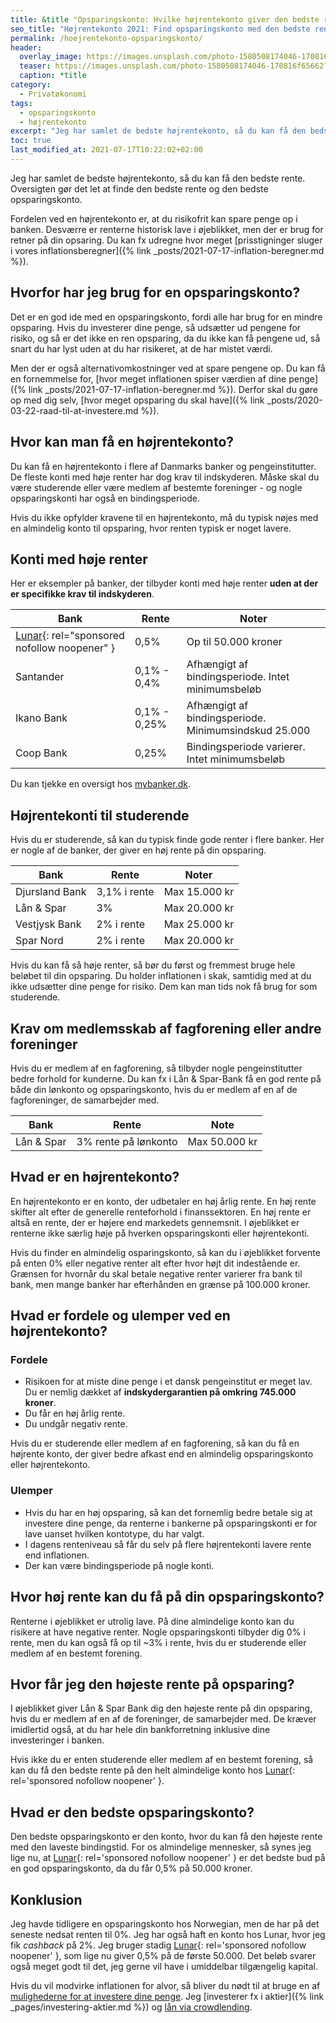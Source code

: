 ```yaml
---
title: &title "Opsparingskonto: Hvilke højrentekonto giver den bedste rente?"
seo_title: "Højrentekonto 2021: Find opsparingskonto med den bedste rente?"
permalink: /hoejrentekonto-opsparingskonto/
header:
  overlay_image: https://images.unsplash.com/photo-1580508174046-170816f65662?ixid=MnwxMjA3fDB8MHxwaG90by1wYWdlfHx8fGVufDB8fHx8&ixlib=rb-1.2.1&auto=format&fit=crop&w=1900&q=80
  teaser: https://images.unsplash.com/photo-1580508174046-170816f65662?ixid=MnwxMjA3fDB8MHxwaG90by1wYWdlfHx8fGVufDB8fHx8&ixlib=rb-1.2.1&auto=format&fit=crop&w=400&q=80
  caption: *title
category:
  - Privatøkonomi
tags:
  - opsparingskonto
  - højrentekonto
excerpt: "Jeg har samlet de bedste højrentekonto, så du kan få den bedste rente. Oversigten gør det let at finde den bedste rente og den bedste opsparingskonto."
toc: true
last_modified_at: 2021-07-17T10:22:02+02:00
---
```


Jeg har samlet de bedste højrentekonto, så du kan få den bedste rente. Oversigten gør det let at finde den bedste rente og den bedste opsparingskonto.

Fordelen ved en højrentekonto er, at du risikofrit kan spare penge op i banken. Desværre er renterne historisk lave i øjeblikket, men der er brug for retner på din opsaring. Du kan fx udregne hvor meget [prisstigninger sluger i vores inflationsberegner]({% link _posts/2021-07-17-inflation-beregner.md %}).

## Hvorfor har jeg brug for en opsparingskonto?

Det er en god ide med en opsparingskonto, fordi alle har brug for en mindre opsparing. Hvis du investerer dine penge, så udsætter ud pengene for risiko, og så er det ikke en ren opsparing, da du ikke kan få pengene ud, så snart du har lyst uden at du har risikeret, at de har mistet værdi.

Men der er også alternativomkostninger ved at spare pengene op. Du kan få en fornemmelse for, [hvor meget inflationen spiser værdien af dine penge]({% link _posts/2021-07-17-inflation-beregner.md %}). Derfor skal du gøre op med dig selv, [hvor meget opsparing du skal have]({% link _posts/2020-03-22-raad-til-at-investere.md %}).

## Hvor kan man få en højrentekonto?

Du kan få en højrentekonto i flere af Danmarks banker og pengeinstitutter. De fleste konti med høje renter har dog krav til indskyderen. Måske skal du være studerende eller være medlem af bestemte foreninger - og nogle opsparingskonti har også en bindingsperiode.

Hvis du ikke opfylder kravene til en højrentekonto, må du typisk nøjes med en almindelig konto til opsparing, hvor renten typisk er noget lavere.

## Konti med høje renter

Her er eksempler på banker, der tilbyder konti med høje renter **uden at der er specifikke krav til indskyderen**.

| Bank | Rente | Noter |
|-|-|-|
| [Lunar](/go/lunar/){: rel="sponsored nofollow noopener" } | 0,5% | Op til 50.000 kroner |
| Santander | 0,1% - 0,4% | Afhængigt af bindingsperiode. Intet minimumsbeløb |
| Ikano Bank | 0,1% - 0,25% | Afhængigt af bindingsperiode. Minimumsindskud 25.000 |
| Coop Bank | 0,25% | Bindingsperiode varierer. Intet minimumsbeløb |

Du kan tjekke en oversigt hos [mybanker.dk](
https://www.mybanker.dk/sammenlign/opsparing/opsparingskonto/
).

## Højrentekonti til studerende

Hvis du er studerende, så kan du typisk finde gode renter i flere banker. Her er nogle af de banker, der giver en høj rente på din opsparing.

| Bank | Rente | Noter |
|-|-|-|
| Djursland Bank | 3,1% i rente | Max 15.000 kr |
| Lån & Spar | 3% | Max 20.000 kr |
| Vestjysk Bank | 2% i rente | Max 25.000 kr |
| Spar Nord | 2% i rente | Max 20.000 kr |

Hvis du kan få så høje renter, så bør du først og fremmest bruge hele beløbet til din opsparing. Du holder inflationen i skak, samtidig med at du ikke udsætter dine penge for risiko. Dem kan man tids nok få brug for som studerende.

## Krav om medlemsskab af fagforening eller andre foreninger

Hvis du er medlem af en fagforening, så tilbyder nogle pengeinstitutter bedre forhold for kunderne. Du kan fx i Lån & Spar-Bank få en god rente på både din lønkonto og opsparingskonto, hvis du er medlem af en af de fagforeninger, de samarbejder med.

| Bank | Rente | Note |
|-|-|-|
| Lån & Spar | 3% rente på lønkonto | Max 50.000 kr |

## Hvad er en højrentekonto?

En højrentekonto er en konto, der udbetaler en høj årlig rente. En høj rente skifter alt efter de generelle renteforhold i finanssektoren. En høj rente er altså en rente, der er højere end markedets gennemsnit. I øjeblikket er renterne ikke særlig høje på hverken opsparingskonti eller højrentekonti. 

Hvis du finder en almindelig osparingskonto, så kan du i øjeblikket forvente på enten 0% eller negative renter alt efter hvor højt dit indestående er. Grænsen for hvornår du skal betale negative renter varierer fra bank til bank, men mange banker har efterhånden en grænse på 100.000 kroner.

## Hvad er fordele og ulemper ved en højrentekonto?

### Fordele

- Risikoen for at miste dine penge i et dansk pengeinstitut er meget lav. Du er nemlig dækket af **indskydergarantien på omkring 745.000 kroner**.
- Du får en høj årlig rente.
- Du undgår negativ rente.

Hvis du er studerende eller medlem af en fagforening, så kan du få en højrente konto, der giver bedre afkast end en almindelig opsparingskonto eller højrentekonto.

### Ulemper

- Hvis du har en høj opsparing, så kan det fornemlig bedre betale sig at investere dine penge, da renterne i bankerne på opsparingskonti er for lave uanset hvilken kontotype, du har valgt.
- I dagens renteniveau så får du selv på flere højrentekonti lavere rente end inflationen.
- Der kan være bindingsperiode på nogle konti.

## Hvor høj rente kan du få på din opsparingskonto?

Renterne i øjeblikket er utrolig lave. På dine almindelige konto kan du risikere at have negative renter. Nogle opsparingskonti tilbyder dig 0% i rente, men du kan også få op til ~3% i rente, hvis du er studerende eller medlem af en bestemt forening.

## Hvor får jeg den højeste rente på opsparing?

I øjeblikket giver Lån & Spar Bank dig den højeste rente på din opsparing, hvis du er medlem af en af de foreninger, de samarbejder med. De kræver imidlertid også, at du har hele din bankforretning inklusive dine investeringer i banken.

Hvis ikke du er enten studerende eller medlem af en bestemt forening, så kan du få den bedste rente på den helt almindelige konto hos [Lunar](/go/lunar/){: rel='sponsored nofollow noopener' }.

## Hvad er den bedste opsparingskonto?

Den bedste opsparingskonto er den konto, hvor du kan få den højeste rente med den laveste bindingstid. For os almindelige mennesker, så synes jeg lige nu, at [Lunar](/go/lunar/){: rel='sponsored nofollow noopener' } er det bedste bud på en god opsparingskonto, da du får 0,5% på 50.000 kroner.

## Konklusion

Jeg havde tidligere en opsparingskonto hos Norwegian, men de har på det seneste nedsat renten til 0%. Jeg har også haft en konto hos Lunar, hvor jeg fik _cashback_ på 2%. Jeg bruger stadig [Lunar](/go/lunar/){: rel='sponsored nofollow noopener' }, som lige nu giver 0,5% på de første 50.000. Det beløb svarer også meget godt til det, jeg gerne vil have i umiddelbar tilgængelig kapital. 

Hvis du vil modvirke inflationen for alvor, så bliver du nødt til at bruge en af [mulighederne for at investere dine penge](/investering/). Jeg [investerer fx i aktier]({% link _pages/investering-aktier.md %}) og [lån via crowdlending](/crowdlending/).
